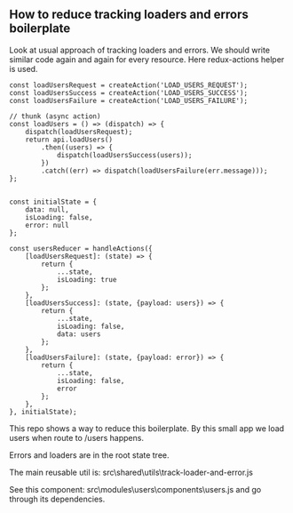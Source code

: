 ## How to reduce tracking loaders and errors boilerplate

Look at usual approach of tracking loaders and errors. We should write similar code again and again for every resource.
Here redux-actions helper is used.

    const loadUsersRequest = createAction('LOAD_USERS_REQUEST');
    const loadUsersSuccess = createAction('LOAD_USERS_SUCCESS');
    const loadUsersFailure = createAction('LOAD_USERS_FAILURE');
    
    // thunk (async action)
    const loadUsers = () => (dispatch) => {
        dispatch(loadUsersRequest);
        return api.loadUsers()
            .then((users) => {
                dispatch(loadUsersSuccess(users));
            })
            .catch((err) => dispatch(loadUsersFailure(err.message)));
    };
    
    
    const initialState = {
        data: null,
        isLoading: false,
        error: null
    };
    
    const usersReducer = handleActions({
        [loadUsersRequest]: (state) => {
            return {
                ...state,
                isLoading: true
            };
        },
        [loadUsersSuccess]: (state, {payload: users}) => {
            return {
                ...state,
                isLoading: false,
                data: users
            };
        },
        [loadUsersFailure]: (state, {payload: error}) => {
            return {
                ...state,
                isLoading: false,
                error
            };
        },
    }, initialState);

This repo shows a way to reduce this boilerplate.
By this small app we load users when route to /users happens.

Errors and loaders are in the root state tree.

The main reusable util is:
src\shared\utils\track-loader-and-error.js

See this component:
src\modules\users\components\users.js
and go through its dependencies.
